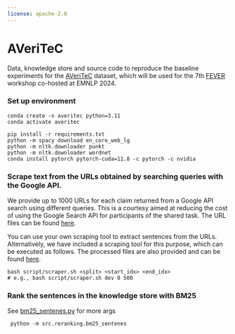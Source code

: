 ```yaml
---
license: apache-2.0
---
```


# AVeriTeC


Data, knowledge store and source code to reproduce the baseline experiments for the [AVeriTeC](https://arxiv.org/abs/2305.13117) dataset, which will be used for the 7th [FEVER](https://fever.ai/) workshop co-hosted at EMNLP 2024.


### Set up environment

```
conda create -n averitec python=3.11
conda activate averitec

pip install -r requirements.txt
python -m spacy download en_core_web_lg
python -m nltk.downloader punkt
python -m nltk.downloader wordnet
conda install pytorch pytorch-cuda=11.8 -c pytorch -c nvidia
```

### Scrape text from the URLs obtained by searching queries with the Google API.

We provide up to 1000 URLs for each claim returned from a Google API search using different queries. This is a courtesy aimed at reducing the cost of using the Google Search API for participants of the shared task. The URL files can be found [here](https://huggingface.co/chenxwh/AVeriTeC/tree/main/data_store/urls).

You can use your own scraping tool to extract sentences from the URLs. Alternatively, we have included a scraping tool for this purpose, which can be executed as follows. The processed files are also provided and can be found [here](https://huggingface.co/chenxwh/AVeriTeC/tree/main/data_store/knowledge_store).

```
bash script/scraper.sh <split> <start_idx> <end_idx> 
# e.g., bash script/scraper.sh dev 0 500
```

### Rank the sentences in the knowledge store with BM25
See [bm25_sentenes.py](https://huggingface.co/chenxwh/AVeriTeC/tree/main/src/reranking/bm25_sentenes.py) for more args
```
 python -m src.reranking.bm25_sentenes
```
